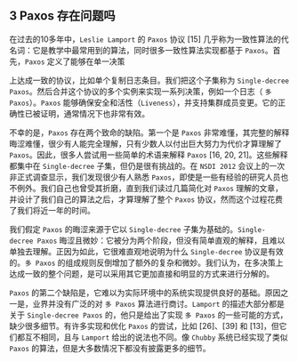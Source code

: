 ## 3 Paxos 存在问题吗

在过去的10多年中，`Leslie Lamport` 的 `Paxos` 协议 \[15\] 几乎称为一致性算法的代名词：它是教学中最常用到的算法，同时很多一致性算法实现都基于 `Paxos`。首先，`Paxos` 定义了能够在单一决策

上达成一致的协议，比如单个复制日志条目。我们把这个子集称为 `Single-decree Paxos`。然后合并这个协议的多个实例来实现一系列决策，例如一个日志（ `多 Paxos`）。`Paxos` 能够确保安全和活性（`Liveness`），并支持集群成员变更。它的正确性已被证明，通常情况下也非常有效。

不幸的是，`Paxos` 存在两个致命的缺陷。第一个是 `Paxos` 非常难懂，其完整的解释晦涩难懂，很少有人能完全理解，只有少数人以付出巨大努力为代价才算理解了 `Paxos`。因此，很多人尝试用一些简单的术语来解释 `Paxos` \[16, 20, 21\]。这些解释都集中在 `Single-decree` 子集，但仍是很有挑战的。在 `NSDI 2012` 会议上的一次非正式调查显示，我们发现很少有人熟悉 `Paxos`，即使是一些有经验的研究人员也不例外。我们自己也曾受其折磨，直到我们读过几篇简化对 `Paxos` 理解的文章，并设计了我们自己的算法之后，才算理解了整个 `Paxos` 协议，然而这个过程花费了我们将近一年的时间。

我们假定 `Paxos` 的晦涩来源于它以 `Single-decree` 子集为基础的。`Single-decree Paxos` 晦涩且微妙：它被分为两个阶段，但没有简单直观的解释，且难以单独去理解。正因为如此，它很难直观地说明为什么 `Single-decree` 协议是有效的。`多 Paxos` 的组成规则反倒增加了额外的复杂和微妙。我们认为，在多决策上达成一致的整个问题，是可以采用其它更加直接和明显的方式来进行分解的。

`Paxos` 的第二个缺陷是，它难以为实际环境中的系统实现提供良好的基础。原因之一是，业界并没有广泛的对 `多 Paxos` 算法进行商讨。`Lamport` 的描述大部分都是关于 `Single-decree Paxos` 的，他只是给出了实现 `多 Paxos` 的一些可能的方式，缺少很多细节。有许多实现和优化 `Paxos` 的尝试，比如 \[26\]、\[39\] 和 \[13\]，但它们都互不相同，且与 `Lamport` 给出的说法也不同。像 `Chubby` 系统已经实现了类似 `Paxos` 的算法，但是大多数情况下都没有披露更多的细节。

